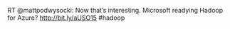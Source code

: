 <!--
id: 569221342
link: http://kevinisom.info/post/569221342/rt-mattpodwysocki-now-thats-interesting
slug: rt-mattpodwysocki-now-thats-interesting
date: Tue May 04 2010 10:48:36 GMT+1200 (NZST)
raw: {"blog_name":"kevinisom","id":569221342,"post_url":"http://kevinisom.info/post/569221342/rt-mattpodwysocki-now-thats-interesting","slug":"rt-mattpodwysocki-now-thats-interesting","type":"text","date":"2010-05-03 22:48:36 GMT","timestamp":1272926916,"state":"published","format":"html","reblog_key":"ODqSOoTH","tags":[],"short_url":"http://tmblr.co/Zw68YyXxQ3U","highlighted":[],"feed_item":"http://twitter.com/kev_nz/statuses/13327878735","from_feed_id":"650289","note_count":0,"title":null,"body":"<p>RT @mattpodwysocki: Now that&#8217;s interesting. Microsoft readying Hadoop for Azure? <a href=\"http://bit.ly/aUSO15\" target=\"_blank\">http://bit.ly/aUSO15</a> #hadoop</p>"}
publish: 2010-05-04
tags: 
title: null
-->


RT @mattpodwysocki: Now that’s interesting. Microsoft readying Hadoop
for Azure? <http://bit.ly/aUSO15> \#hadoop


